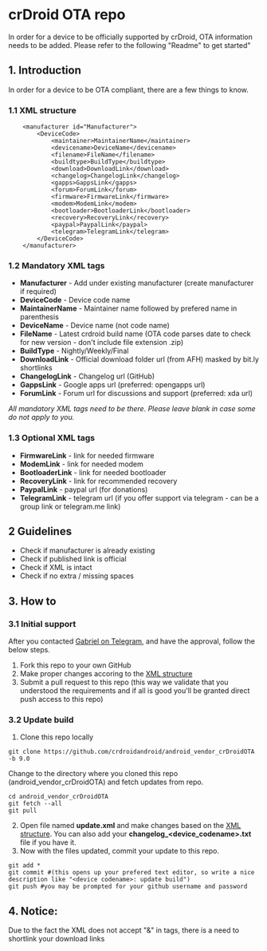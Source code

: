 # crDroid OTA repo
In order for a device to be officially supported by crDroid, OTA information needs to be added.
Please refer to the following "Readme" to get started"

## 1. Introduction ##
In order for a device to be OTA compliant, there are a few things to know. 

### 1.1 XML structure ###
```
    <manufacturer id="Manufacturer">
        <DeviceCode>
            <maintainer>MaintainerName</maintainer>
            <devicename>DeviceName</devicename>
            <filename>FileName</filename>
            <buildtype>BuildType</buildtype>
            <download>DownloadLink</download>
            <changelog>ChangelogLink</changelog>
            <gapps>GappsLink</gapps>
            <forum>ForumLink</forum>
            <firmware>FirmwareLink</firmware>
            <modem>ModemLink</modem>
            <bootloader>BootloaderLink</bootloader>
            <recovery>RecoveryLink</recovery>
            <paypal>PaypalLink</paypal>
            <telegram>TelegramLink</telegram>
        </DeviceCode>
    </manufacturer>
```

### 1.2 Mandatory XML tags ###
* **Manufacturer** - Add under existing manufacturer (create manufacturer if required)
* **DeviceCode** - Device code name
* **MaintainerName** - Maintainer name followed by prefered name in parenthesis
* **DeviceName** - Device name (not code name)
* **FileName** - Latest crdroid build name (OTA code parses date to check for new version - don't include file extension .zip)
* **BuildType** - Nightly/Weekly/Final
* **DownloadLink** - Official download folder url (from AFH) masked by bit.ly shortlinks
* **ChangelogLink** - Changelog url (GitHub)
* **GappsLink** - Google apps url (preferred: opengapps url)
* **ForumLink** - Forum url for discussions and support (preferred: xda url)

*All mandatory XML tags need to be there. Please leave blank in case some do not apply to you.*

### 1.3 Optional XML tags ###
* **FirmwareLink** - link for needed firmware
* **ModemLink** - link for needed modem
* **BootloaderLink** - link for needed bootloader
* **RecoveryLink** - link for recommended recovery
* **PaypalLink** - paypal url (for donations)
* **TelegramLink** - telegram url (if you offer support via telegram - can be a group link or telegram.me link)

## 2 Guidelines ##
* Check if manufacturer is already existing
* Check if published link is official
* Check if XML is intact
* Check if no extra / missing spaces  

## 3. How to ##
### 3.1 Initial support ###
After you contacted [Gabriel on Telegram](https://telegram.me/gwolf2u), and have the approval, follow the below steps.
1. Fork this repo to your own GitHub 
2. Make proper changes accoring to the [XML structure](https://github.com/crdroidandroid/android_vendor_crDroidOTA/blob/9.0/README.md#xml-structure) 
3. Submit a pull request to this repo (this way we validate that you understood the requirements and if all is good you'll be granted direct push access to this repo)

### 3.2 Update build ###
1. Clone this repo locally
```
git clone https://github.com/crdroidandroid/android_vendor_crDroidOTA -b 9.0
```
Change to the directory where you cloned this repo (android_vendor_crDroidOTA) and fetch updates from repo.
```
cd android_vendor_crDroidOTA
git fetch --all
git pull
```
2. Open file named **update.xml** and make changes based on the [XML structure](https://github.com/crdroidandroid/android_vendor_crDroidOTA#xml-structure). You can also add your **changelog_<device_codename>.txt** file if you have it.
3. Now with the files updated, commit your update to this repo.
```
git add *
git commit #(this opens up your prefered text editor, so write a nice description like "<device codename>: update build")
git push #you may be prompted for your github username and password
```

## 4. Notice: ##  
Due to the fact the XML does not accept "&" in tags, there is a need to shortlink your download links
